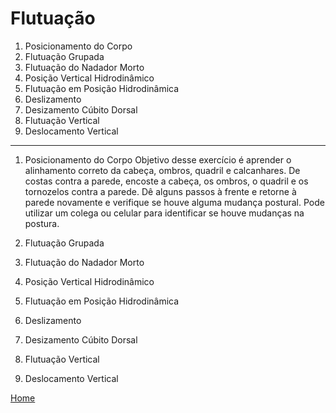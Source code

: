 # Flutuação

1. Posicionamento do Corpo
2. Flutuação Grupada
3. Flutuação do Nadador Morto
4. Posição Vertical Hidrodinâmico
5. Flutuação em Posição Hidrodinâmica
6. Deslizamento
7. Desizamento Cúbito Dorsal
8. Flutuação Vertical
9. Deslocamento Vertical

---

1. Posicionamento do Corpo
Objetivo desse exercício é aprender o alinhamento correto da cabeça, ombros, quadril e calcanhares. De costas contra a parede, encoste a cabeça, os ombros, o quadril e os tornozelos contra a parede. Dê alguns passos à frente e retorne à parede novamente e verifique se houve alguma mudança postural. Pode utilizar um colega ou celular para identificar se houve mudanças na postura.


3. Flutuação Grupada

4. Flutuação do Nadador Morto

5. Posição Vertical Hidrodinâmico

6. Flutuação em Posição Hidrodinâmica

7. Deslizamento

8. Desizamento Cúbito Dorsal

9. Flutuação Vertical

10. Deslocamento Vertical

[Home](../README.md)
